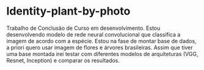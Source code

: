 # Identity-plant-by-photo

Trabalho de Conclusão de Curso em desenvolvimento. Estou desenvolvendo modelo de rede neural convolucional que classifica a imagem de acordo com a espécie. Estou na fase de montar base de dados, a priori quero usar imagem de flores e árvores brasileiras. Assim que tiver uma base montada irei testar com diferentes modelos de arquiteturas (VGG, Resnet, Inception) e comparar os resultados.
